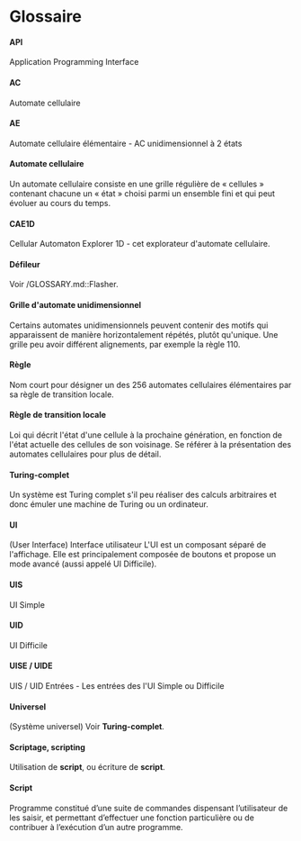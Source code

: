 # Glossaire

#### API

Application Programming Interface

#### AC

Automate cellulaire

#### AE

Automate cellulaire élémentaire - AC unidimensionnel à 2 états

#### Automate cellulaire

Un automate cellulaire consiste en une grille régulière de « cellules » contenant chacune un « état » choisi parmi un ensemble fini et qui peut évoluer au cours du temps.

#### CAE1D

Cellular Automaton Explorer 1D - cet explorateur d'automate cellulaire.

#### Défileur

Voir /GLOSSARY.md::Flasher.

#### Grille d'automate unidimensionnel

Certains automates unidimensionnels peuvent contenir des motifs qui apparaissent de manière horizontalement répétés, plutôt qu'unique. Une grille peu avoir différent alignements, par exemple la règle 110.

#### Règle

Nom court pour désigner un des 256 automates cellulaires élémentaires par sa règle de transition locale.

#### Règle de transition locale

Loi qui décrit l'état d'une cellule à la prochaine génération, en fonction de l'état actuelle des cellules de son voisinage. Se référer à la présentation des automates cellulaires pour plus de détail.

#### Turing-complet

Un système est Turing complet s'il peu réaliser des calculs arbitraires et donc émuler une machine de Turing ou un ordinateur.

#### UI

(User Interface) Interface utilisateur
L'UI est un composant séparé de l'affichage. Elle est principalement composée de boutons et propose un mode avancé (aussi appelé UI Difficile).

#### UIS

UI Simple

#### UID

UI Difficile

#### UISE / UIDE

UIS / UID Entrées - Les entrées des l'UI Simple ou Difficile

#### Universel

(Système universel) Voir **Turing-complet**.

#### Scriptage, scripting

Utilisation de **script**, ou écriture de **script**.

#### Script

Programme constitué d’une suite de commandes dispensant l’utilisateur de les saisir, et permettant d’effectuer une fonction particulière ou de contribuer à l’exécution d’un autre programme.
